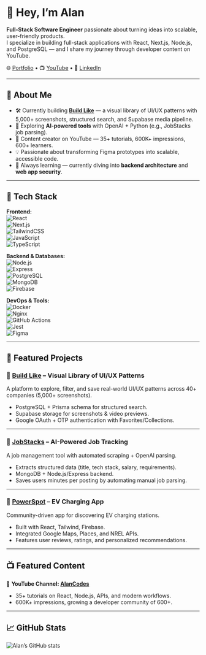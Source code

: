 # 👋 Hey, I’m Alan

**Full-Stack Software Engineer** passionate about turning ideas into scalable, user-friendly products.  
I specialize in building full-stack applications with React, Next.js, Node.js, and PostgreSQL — and I share my journey through developer content on YouTube.  

🌐 [Portfolio](http://alanarias.com) • 📺 [YouTube](https://youtube.com/@AlanCodes) • 💼 [LinkedIn](https://linkedin.com/in/aarias11)

---

## 🚀 About Me
- 🛠 Currently building **[Build Like](#)** — a visual library of UI/UX patterns with 5,000+ screenshots, structured search, and Supabase media pipeline.  
- 🤖 Exploring **AI-powered tools** with OpenAI + Python (e.g., JobStacks job parsing).  
- 🎥 Content creator on YouTube — 35+ tutorials, 600K+ impressions, 600+ learners.  
- 💡 Passionate about transforming Figma prototypes into scalable, accessible code.  
- 🔐 Always learning — currently diving into **backend architecture** and **web app security**.  

---

## 🧰 Tech Stack  

**Frontend:**  
![React](https://img.shields.io/badge/-React-61DAFB?logo=react&logoColor=black)  
![Next.js](https://img.shields.io/badge/-Next.js-000000?logo=next.js&logoColor=white)  
![TailwindCSS](https://img.shields.io/badge/-TailwindCSS-38B2AC?logo=tailwind-css&logoColor=white)  
![JavaScript](https://img.shields.io/badge/-JavaScript-F7DF1E?logo=javascript&logoColor=black)  
![TypeScript](https://img.shields.io/badge/-TypeScript-3178C6?logo=typescript&logoColor=white)  

**Backend & Databases:**  
![Node.js](https://img.shields.io/badge/-Node.js-339933?logo=node.js&logoColor=white)  
![Express](https://img.shields.io/badge/-Express-000000?logo=express&logoColor=white)  
![PostgreSQL](https://img.shields.io/badge/-PostgreSQL-336791?logo=postgresql&logoColor=white)  
![MongoDB](https://img.shields.io/badge/-MongoDB-47A248?logo=mongodb&logoColor=white)  
![Firebase](https://img.shields.io/badge/-Firebase-FFCA28?logo=firebase&logoColor=black)  

**DevOps & Tools:**  
![Docker](https://img.shields.io/badge/-Docker-2496ED?logo=docker&logoColor=white)  
![Nginx](https://img.shields.io/badge/-Nginx-269539?logo=nginx&logoColor=white)  
![GitHub Actions](https://img.shields.io/badge/-GitHub%20Actions-2088FF?logo=github-actions&logoColor=white)  
![Jest](https://img.shields.io/badge/-Jest-C21325?logo=jest&logoColor=white)  
![Figma](https://img.shields.io/badge/-Figma-F24E1E?logo=figma&logoColor=white)  

---

## 🌟 Featured Projects  

### 🔹 [Build Like](#) – Visual Library of UI/UX Patterns  
A platform to explore, filter, and save real-world UI/UX patterns across 40+ companies (5,000+ screenshots).  
- PostgreSQL + Prisma schema for structured search.  
- Supabase storage for screenshots & video previews.  
- Google OAuth + OTP authentication with Favorites/Collections.  

---

### 🔹 [JobStacks](#) – AI-Powered Job Tracking  
A job management tool with automated scraping + OpenAI parsing.  
- Extracts structured data (title, tech stack, salary, requirements).  
- MongoDB + Node.js/Express backend.  
- Saves users minutes per posting by automating manual job parsing.  

---

### 🔹 [PowerSpot](#) – EV Charging App  
Community-driven app for discovering EV charging stations.  
- Built with React, Tailwind, Firebase.  
- Integrated Google Maps, Places, and NREL APIs.  
- Features user reviews, ratings, and personalized recommendations.  

---

## 📺 Featured Content
🎥 **YouTube Channel: [AlanCodes](https://youtube.com/@AlanCodes)**  
- 35+ tutorials on React, Node.js, APIs, and modern workflows.  
- 600K+ impressions, growing a developer community of 600+.  

---

## 📈 GitHub Stats
![Alan’s GitHub stats](https://github-readme-stats.vercel.app/api?username=Aarias11&show_icons=true&theme=radical)

